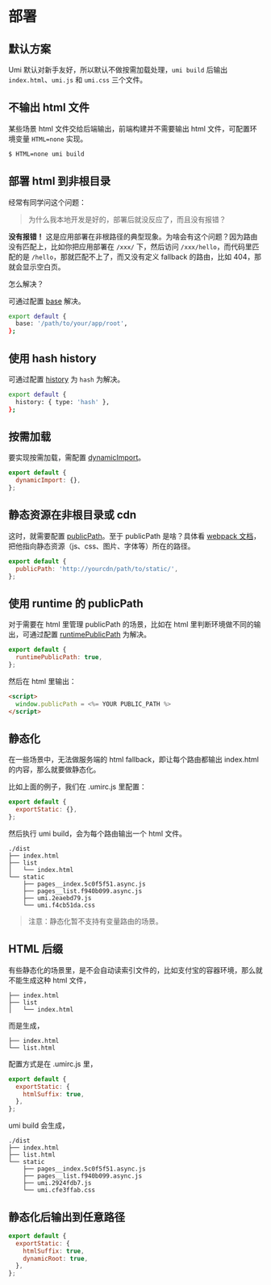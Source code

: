 # 部署

## 默认方案

Umi 默认对新手友好，所以默认不做按需加载处理，`umi build` 后输出 `index.html`、`umi.js` 和 `umi.css` 三个文件。

## 不输出 html 文件

某些场景 html 文件交给后端输出，前端构建并不需要输出 html 文件，可配置环境变量 `HTML=none` 实现。

```bash
$ HTML=none umi build
```

## 部署 html 到非根目录

经常有同学问这个问题：

> 为什么我本地开发是好的，部署后就没反应了，而且没有报错？

**没有报错！** 这是应用部署在非根路径的典型现象。为啥会有这个问题？因为路由没有匹配上，比如你把应用部署在 `/xxx/` 下，然后访问 `/xxx/hello`，而代码里匹配的是 `/hello`，那就匹配不上了，而又没有定义 fallback 的路由，比如 404，那就会显示空白页。

怎么解决？

可通过配置 [base](../config#base) 解决。

```bash
export default {
  base: '/path/to/your/app/root',
};
```

## 使用 hash history

可通过配置 [history](../config#history) 为 `hash` 为解决。

```bash
export default {
  history: { type: 'hash' },
};
```

## 按需加载

要实现按需加载，需配置 [dynamicImport](../config#dynamicimport)。

```js
export default {
  dynamicImport: {},
};
```

## 静态资源在非根目录或 cdn

这时，就需要配置 [publicPath](../config#publicpath)。至于 publicPath 是啥？具体看 [webpack 文档](https://webpack.js.org/configuration/output/#output-publicpath)，把他指向静态资源（js、css、图片、字体等）所在的路径。

```js
export default {
  publicPath: 'http://yourcdn/path/to/static/',
};
```

## 使用 runtime 的 publicPath

对于需要在 html 里管理 publicPath 的场景，比如在 html 里判断环境做不同的输出，可通过配置 [runtimePublicPath](/zh-CN/config/#runtimepublicpath) 为解决。

```js
export default {
  runtimePublicPath: true,
};
```

然后在 html 里输出：

```html
<script>
  window.publicPath = <%= YOUR PUBLIC_PATH %>
</script>
```

## 静态化

在一些场景中，无法做服务端的 html fallback，即让每个路由都输出 index.html 的内容，那么就要做静态化。

比如上面的例子，我们在 .umirc.js 里配置：

```js
export default {
  exportStatic: {},
};
```

然后执行 umi build，会为每个路由输出一个 html 文件。

```
./dist
├── index.html
├── list
│   └── index.html
└── static
    ├── pages__index.5c0f5f51.async.js
    ├── pages__list.f940b099.async.js
    ├── umi.2eaebd79.js
    └── umi.f4cb51da.css
```

> 注意：静态化暂不支持有变量路由的场景。

## HTML 后缀

有些静态化的场景里，是不会自动读索引文件的，比如支付宝的容器环境，那么就不能生成这种 html 文件，

```
├── index.html
├── list
│   └── index.html
```

而是生成，

```
├── index.html
└── list.html
```

配置方式是在 .umirc.js 里，

```js
export default {
  exportStatic: {
    htmlSuffix: true,
  },
};
```

umi build 会生成，

```
./dist
├── index.html
├── list.html
└── static
    ├── pages__index.5c0f5f51.async.js
    ├── pages__list.f940b099.async.js
    ├── umi.2924fdb7.js
    └── umi.cfe3ffab.css
```

## 静态化后输出到任意路径

```js
export default {
  exportStatic: {
    htmlSuffix: true,
    dynamicRoot: true,
  },
};
```
